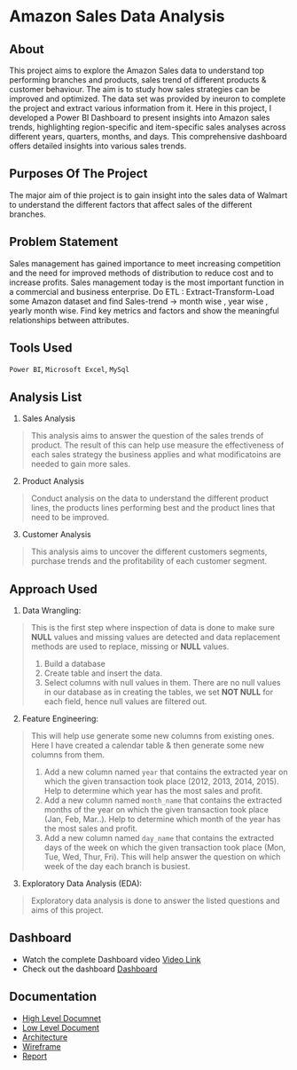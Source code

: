 # Amazon Sales Data Analysis
## About
This project aims to explore the Amazon Sales data to understand top performing branches and products, sales trend of different products & customer behaviour. The aim is to study how sales strategies can be improved and optimized. The data set was provided by ineuron to complete the project and extract various information from it.
Here in this project, I developed a Power BI Dashboard to present insights into Amazon sales trends, highlighting region-specific and item-specific sales analyses across different years, quarters, months, and days. This comprehensive dashboard offers detailed insights into various sales trends.

## Purposes Of The Project
The major aim of thie project is to gain insight into the sales data of Walmart to understand the different factors that affect sales of the different branches.

## Problem Statement
Sales management has gained importance to meet increasing competition and the need for improved methods of distribution to reduce cost and to increase profits. Sales management today is the most important function in a commercial and business enterprise.
Do ETL : Extract-Transform-Load some Amazon dataset and find Sales-trend -> month wise , year wise , yearly month wise. 
Find key metrics and factors and show the meaningful relationships between attributes.

## Tools Used
`Power BI`,
`Microsoft Excel`,
`MySql`

## Analysis List
1. Sales Analysis
> This analysis aims to answer the question of the sales trends of product. The result of this can help use measure the effectiveness of each sales strategy the business applies and what modificatoins are needed to gain more sales.

2. Product Analysis
> Conduct analysis on the data to understand the different product lines, the products lines performing best and the product lines that need to be improved.

3. Customer Analysis
> This analysis aims to uncover the different customers segments, purchase trends and the profitability of each customer segment.

## Approach Used
1. Data Wrangling:
> This is the first step where inspection of data is done to make sure **NULL** values and missing values are detected and data replacement methods are used to replace, missing or **NULL** values.
> 1. Build a database
> 2. Create table and insert the data.
> 3. Select columns with null values in them. There are no null values in our database as in creating the tables, we set **NOT NULL** for each field, hence null values are filtered out.

2. Feature Engineering:
>This will help use generate some new columns from existing ones. Here I have created a calendar table & then generate some new columns from them.
>1. Add a new column named `year` that contains the extracted year on which the given transaction took place (2012, 2013, 2014, 2015). Help to determine which year has the most sales and profit.
>2. Add a new column named `month_name` that contains the extracted months of the year on which the given transaction took place (Jan, Feb, Mar..). Help to determine which month of the year has the most sales and profit.
> 3. Add a new column named `day_name` that contains the extracted days of the week on which the given transaction took place (Mon, Tue, Wed, Thur, Fri). This will help answer the question on which week of the day each branch is busiest.

3. Exploratory Data Analysis (EDA):
>Exploratory data analysis is done to answer the listed questions and aims of this project.

## Dashboard
* Watch the complete Dashboard video [Video Link](https://www.youtube.com/watch?v=AXy5okhiFeY&t=1s)
* Check out the dashboard [Dashboard](https://www.novypro.com/profile_about/sandeep-borase?Popup=memberProject&Data=1714909286862x790781689201478600
)

## Documentation
* [High Level Documnet](https://github.com/Sandeepborse77/Ineuron-Internship-Amazon-Sales-Project/blob/main/HLD%20Document.pdf)
* [Low Level Document](https://github.com/Sandeepborse77/Ineuron-Internship-Amazon-Sales-Project/blob/main/LLD%20Document.pdf)
* [Architecture](https://github.com/Sandeepborse77/Ineuron-Internship-Amazon-Sales-Project/blob/main/Architecture.pdf)
* [Wireframe](https://github.com/Sandeepborse77/Ineuron-Internship-Amazon-Sales-Project/blob/main/Wireframe.pdf)
* [Report](https://github.com/Sandeepborse77/Ineuron-Internship-Amazon-Sales-Project/blob/main/Detailed%20Project%20Report.pdf)




